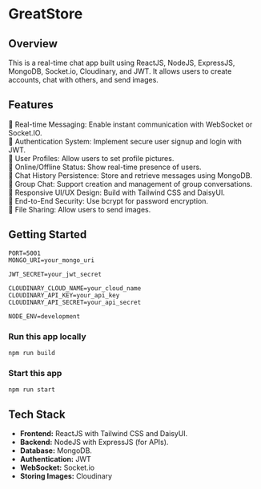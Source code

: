 # GreatStore

## Overview

This is a real-time chat app built using ReactJS, NodeJS, ExpressJS, MongoDB, Socket.io, Cloudinary, and JWT. It allows users to create accounts, chat with others, and send images.

## Features

💬 Real-time Messaging: Enable instant communication with WebSocket or Socket.IO.  
🔑 Authentication System: Implement secure user signup and login with JWT.  
👤 User Profiles: Allow users to set profile pictures.  
📡 Online/Offline Status: Show real-time presence of users.  
📄 Chat History Persistence: Store and retrieve messages using MongoDB.  
👥 Group Chat: Support creation and management of group conversations.  
🎨 Responsive UI/UX Design: Build with Tailwind CSS and DaisyUI.  
🔐 End-to-End Security: Use bcrypt for password encryption.  
📂 File Sharing: Allow users to send images.  

## Getting Started

```
PORT=5001
MONGO_URI=your_mongo_uri

JWT_SECRET=your_jwt_secret

CLOUDINARY_CLOUD_NAME=your_cloud_name
CLOUDINARY_API_KEY=your_api_key
CLOUDINARY_API_SECRET=your_api_secret

NODE_ENV=development
```

### Run this app locally
``` npm run build ```

### Start this app
``` npm run start ```

## Tech Stack

- **Frontend:** ReactJS with Tailwind CSS and DaisyUI.
- **Backend:** NodeJS with ExpressJS (for APIs).
- **Database:** MongoDB.
- **Authentication:** JWT
- **WebSocket:** Socket.io
- **Storing Images:** Cloudinary
